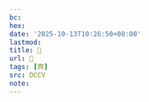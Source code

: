 ```yaml
---
bc:
hex:
date: '2025-10-13T10:26:50+08:00'
lastmod:
title: 􂢧
url: 􂢧
tags: [齊]
src: DCCV
note:
---
```

